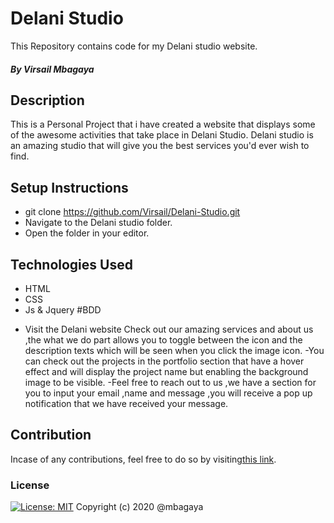 # Delani Studio
This Repository contains code for my Delani studio website.
##### By Virsail Mbagaya
## Description
This is a Personal Project that i have created a website that displays some of the awesome activities that take place in Delani Studio. Delani studio is an amazing studio that will give you the best services you'd ever wish to find.
              </div>  
## Setup Instructions
* git clone https://github.com/Virsail/Delani-Studio.git
* Navigate to the Delani studio folder.
* Open the folder in your editor.
## Technologies Used
* HTML
* CSS
* Js & Jquery
#BDD
- Visit the Delani website 
 Check out our amazing services and about us ,the what we do part allows you to toggle between the icon and the description texts which will be seen when you click the image icon.
 -You can check out the projects in the portfolio section that have a hover effect and will display the project name but enabling the background image to be visible.
 -Feel free to reach out to us ,we have a section for you to input your email ,name and message ,you will receive a pop up notification that we have received your message.
## Contribution
Incase of any contributions, feel free to do so by visiting[this link](https://github.com/Virsail/Delani-Studio.git).
### License
[![License: MIT](https://img.shields.io/badge/License-MIT-yellow.svg)](https://opensource.org/licenses/MIT)
Copyright (c) 2020 @mbagaya
